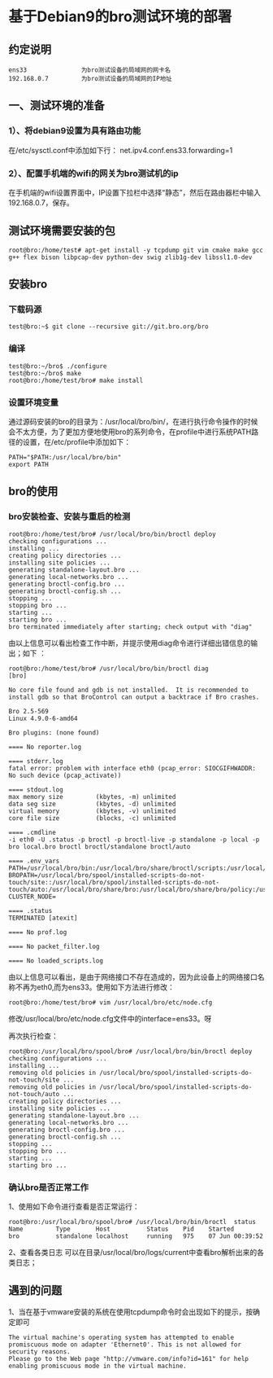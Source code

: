 # 基于Debian9的bro测试环境的部署 

## 约定说明 
```
ens33               为bro测试设备的局域网的网卡名  
192.168.0.7         为bro测试设备的局域网的IP地址
```

## 一、测试环境的准备 
### 1）、将debian9设置为具有路由功能 
在/etc/sysctl.conf中添加如下行： 
net.ipv4.conf.ens33.forwarding=1 

### 2）、配置手机端的wifi的网关为bro测试机的ip 
在手机端的wifi设置界面中，IP设置下拉栏中选择“静态”，然后在路由器栏中输入192.168.0.7，保存。

## 测试环境需要安装的包 
```
root@bro:/home/test# apt-get install -y tcpdump git vim cmake make gcc g++ flex bison libpcap-dev python-dev swig zlib1g-dev libssl1.0-dev 
```

## 安装bro

### 下载码源 
```
test@bro:~$ git clone --recursive git://git.bro.org/bro 
``` 

### 编译 
```
test@bro:~/bro$ ./configure 
test@bro:~/bro$ make 
root@bro:/home/test/bro# make install 
```

### 设置环境变量 

通过源码安装的bro的目录为：/usr/local/bro/bin/，在进行执行命令操作的时候会不太方便，为了更加方便地使用bro的系列命令，在profile中进行系统PATH路径的设置，在/etc/profile中添加如下：
``` 
PATH="$PATH:/usr/local/bro/bin" 
export PATH 
``` 

## bro的使用 

### bro安装检查、安装与重启的检测 
```
root@bro:/home/test/bro# /usr/local/bro/bin/broctl deploy
checking configurations ...
installing ...
creating policy directories ...
installing site policies ...
generating standalone-layout.bro ...
generating local-networks.bro ...
generating broctl-config.bro ...
generating broctl-config.sh ...
stopping ...
stopping bro ...
starting ...
starting bro ...
bro terminated immediately after starting; check output with "diag"
```

由以上信息可以看出检查工作中断，并提示使用diag命令进行详细出错信息的输出；如下 ： 
```
root@bro:/home/test/bro# /usr/local/bro/bin/broctl diag
[bro]

No core file found and gdb is not installed.  It is recommended to
install gdb so that BroControl can output a backtrace if Bro crashes.

Bro 2.5-569
Linux 4.9.0-6-amd64

Bro plugins: (none found)

==== No reporter.log

==== stderr.log
fatal error: problem with interface eth0 (pcap_error: SIOCGIFHWADDR: No such device (pcap_activate))

==== stdout.log
max memory size         (kbytes, -m) unlimited
data seg size           (kbytes, -d) unlimited
virtual memory          (kbytes, -v) unlimited
core file size          (blocks, -c) unlimited

==== .cmdline
-i eth0 -U .status -p broctl -p broctl-live -p standalone -p local -p bro local.bro broctl broctl/standalone broctl/auto

==== .env_vars
PATH=/usr/local/bro/bin:/usr/local/bro/share/broctl/scripts:/usr/local/sbin:/usr/local/bin:/usr/sbin:/usr/bin:/sbin:/bin
BROPATH=/usr/local/bro/spool/installed-scripts-do-not-touch/site::/usr/local/bro/spool/installed-scripts-do-not-touch/auto:/usr/local/bro/share/bro:/usr/local/bro/share/bro/policy:/usr/local/bro/share/bro/site
CLUSTER_NODE=

==== .status
TERMINATED [atexit]

==== No prof.log

==== No packet_filter.log

==== No loaded_scripts.log
```

由以上信息可以看出，是由于网络接口不存在造成的，因为此设备上的网络接口名称不再为eth0,而为ens33。使用如下方法进行修改：

```
root@bro:/home/test/bro# vim /usr/local/bro/etc/node.cfg 
```
修改/usr/local/bro/etc/node.cfg文件中的interface=ens33。呀 

再次执行检查：

```
root@bro:/usr/local/bro/spool/bro# /usr/local/bro/bin/broctl deploy
checking configurations ...
installing ...
removing old policies in /usr/local/bro/spool/installed-scripts-do-not-touch/site ...
removing old policies in /usr/local/bro/spool/installed-scripts-do-not-touch/auto ...
creating policy directories ...
installing site policies ...
generating standalone-layout.bro ...
generating local-networks.bro ...
generating broctl-config.bro ...
generating broctl-config.sh ...
stopping ...
stopping bro ...
starting ...
starting bro ...
```

### 确认bro是否正常工作

1、使用如下命令进行查看是否正常运行：
```
root@bro:/usr/local/bro/spool/bro# /usr/local/bro/bin/broctl  status
Name         Type       Host          Status    Pid    Started
bro          standalone localhost     running   975    07 Jun 00:39:52
```

2、查看各类日志 
可以在目录/usr/local/bro/logs/current中查看bro解析出来的各类日志；

## 遇到的问题 
1、当在基于vmware安装的系统在使用tcpdump命令时会出现如下的提示，按确定即可  
``` 
The virtual machine's operating system has attempted to enable promiscuous mode on adapter 'Ethernet0'. This is not allowed for security reasons.
Please go to the Web page "http://vmware.com/info?id=161" for help enabling promiscuous mode in the virtual machine.
```


